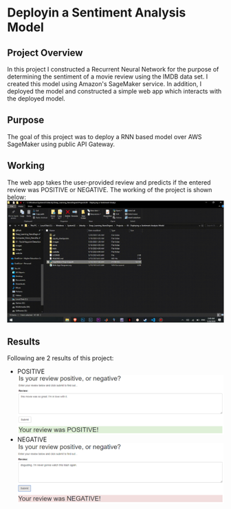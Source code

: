 # Deployin a Sentiment Analysis Model

## Project Overview
In this project I constructed a Recurrent Neural Network for the purpose of determining the sentiment of a movie review using the IMDB data set. I created this model using Amazon's SageMaker service. In addition, I deployed the model and constructed a simple web app which interacts with the deployed model.

## Purpose
The goal of this project was to deploy a RNN based model over AWS SageMaker using public API Gateway.

## Working
The web app takes the user-provided review and predicts if the entered review was POSITIVE or NEGATIVE. The working of the project is shown below: 
![](https://github.com/zainmujahid/Udacity---Deep-Learning-NanoDegree/blob/master/05%20-%20Sentiment%20Analysis%20Model/resources/working.gif)

## Results
Following are 2 results of this project:
- POSITIVE <br>
![](https://github.com/zainmujahid/Udacity---Deep-Learning-NanoDegree/blob/master/05%20-%20Sentiment%20Analysis%20Model/resources/positive.PNG)
- NEGATIVE <br>
![](https://github.com/zainmujahid/Udacity---Deep-Learning-NanoDegree/blob/master/05%20-%20Sentiment%20Analysis%20Model/resources/negative.PNG)